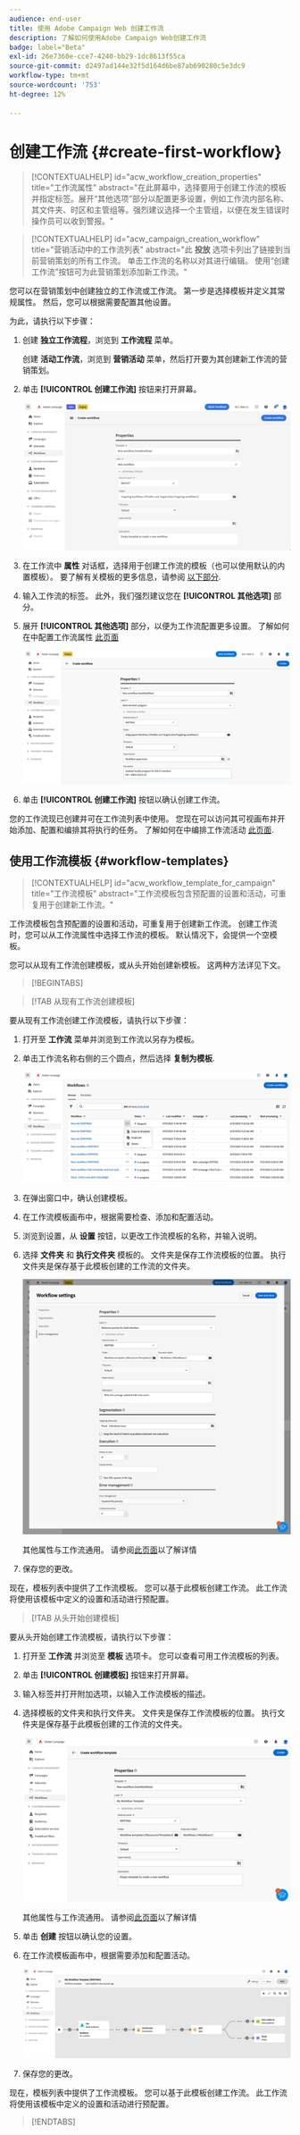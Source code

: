 ```yaml
---
audience: end-user
title: 使用 Adobe Campaign Web 创建工作流
description: 了解如何使用Adobe Campaign Web创建工作流
badge: label="Beta"
exl-id: 26e7360e-cce7-4240-bb29-1dc8613f55ca
source-git-commit: d2497ad144e32f5d164d6be87ab690280c5e3dc9
workflow-type: tm+mt
source-wordcount: '753'
ht-degree: 12%

---
```



# 创建工作流 {#create-first-workflow}

>[!CONTEXTUALHELP]
>id="acw_workflow_creation_properties"
>title="工作流属性"
>abstract="在此屏幕中，选择要用于创建工作流的模板并指定标签。展开“其他选项”部分以配置更多设置，例如工作流内部名称、其文件夹、时区和主管组等。强烈建议选择一个主管组，以便在发生错误时操作员可以收到警报。"


>[!CONTEXTUALHELP]
>id="acw_campaign_creation_workflow"
>title="营销活动中的工作流列表"
>abstract="此 **投放** 选项卡列出了链接到当前营销策划的所有工作流。 单击工作流的名称以对其进行编辑。 使用“创建工作流”按钮可为此营销策划添加新工作流。"


您可以在营销策划中创建独立的工作流或工作流。 第一步是选择模板并定义其常规属性。 然后，您可以根据需要配置其他设置。

为此，请执行以下步骤：

1. 创建 **独立工作流程**，浏览到 **工作流程** 菜单。

   创建 **活动工作流**，浏览到 **营销活动** 菜单，然后打开要为其创建新工作流的营销策划。

1. 单击 **[!UICONTROL 创建工作流]** 按钮来打开屏幕。

   ![](assets/workflow-create.png)

1. 在工作流中 **属性** 对话框，选择用于创建工作流的模板（也可以使用默认的内置模板）。 要了解有关模板的更多信息，请参阅 [以下部分](#work-with-workflow-templates-workflow-templates).

1. 输入工作流的标签。 此外，我们强烈建议您在 **[!UICONTROL 其他选项]** 部分。

1. 展开 **[!UICONTROL 其他选项]** 部分，以便为工作流配置更多设置。 了解如何在中配置工作流属性 [此页面](workflow-settings.md#properties)

   ![](assets/workflow-additional-options.png)

1. 单击 **[!UICONTROL 创建工作流]** 按钮以确认创建工作流。

您的工作流现已创建并可在工作流列表中使用。 您现在可以访问其可视画布并开始添加、配置和编排其将执行的任务。 了解如何在中编排工作流活动 [此页面](orchestrate-activities.md).

## 使用工作流模板 {#workflow-templates}


>[!CONTEXTUALHELP]
>id="acw_workflow_template_for_campaign"
>title="工作流模板"
>abstract="工作流模板包含预配置的设置和活动，可重复用于创建新工作流。"

工作流模板包含预配置的设置和活动，可重复用于创建新工作流。 创建工作流时，您可以从工作流属性中选择工作流的模板。 默认情况下，会提供一个空模板。

您可以从现有工作流创建模板，或从头开始创建新模板。 这两种方法详见下文。


>[!BEGINTABS]

>[!TAB 从现有工作流创建模板]

要从现有工作流创建工作流模板，请执行以下步骤：

1. 打开至 **工作流** 菜单并浏览到工作流以另存为模板。
1. 单击工作流名称右侧的三个圆点，然后选择 **复制为模板**.

   ![](assets/wf-copy-as-template.png)

1. 在弹出窗口中，确认创建模板。
1. 在工作流模板画布中，根据需要检查、添加和配置活动。
1. 浏览到设置，从 **设置** 按钮，以更改工作流模板的名称，并输入说明。
1. 选择 **文件夹** 和 **执行文件夹** 模板的。 文件夹是保存工作流模板的位置。 执行文件夹是保存基于此模板创建的工作流的文件夹。

   ![](assets/wf-settings-template.png)

   其他属性与工作流通用。 请参阅[此页面](workflow-settings.md#properties)以了解详情

1. 保存您的更改。

现在，模板列表中提供了工作流模板。 您可以基于此模板创建工作流。 此工作流将使用该模板中定义的设置和活动进行预配置。


>[!TAB 从头开始创建模板]


要从头开始创建工作流模板，请执行以下步骤：

1. 打开至 **工作流** 并浏览至 **模板** 选项卡。 您可以查看可用工作流模板的列表。
1. 单击 **[!UICONTROL 创建模板]** 按钮来打开屏幕。
1. 输入标签并打开附加选项，以输入工作流模板的描述。
1. 选择模板的文件夹和执行文件夹。 文件夹是保存工作流模板的位置。 执行文件夹是保存基于此模板创建的工作流的文件夹。

   ![](assets/new-wf-template.png)

   其他属性与工作流通用。 请参阅[此页面](workflow-settings.md#properties)以了解详情

1. 单击 **创建** 按钮以确认您的设置。
1. 在工作流模板画布中，根据需要添加和配置活动。

   ![](assets/wf-template-activities.png)

1. 保存您的更改。

现在，模板列表中提供了工作流模板。 您可以基于此模板创建工作流。 此工作流将使用该模板中定义的设置和活动进行预配置。

>[!ENDTABS]
